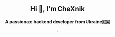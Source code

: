 <h2 align="center">Hi 👋, I'm CheXnik</h1>
<h4 align="center">A passionate backend developer from Ukraine🇺🇦</h3>

<p align="center">
    <img alt="" style="border-radius: 20px; border: 2px gold solid" src="https://streak-stats.demolab.com?user=CheXnik&theme=gruvbox&hide_border=true&border_radius=20">
</p>

<p align="center">
    <img alt="" src="https://metrics.lecoq.io/CheXnik">
</p>
